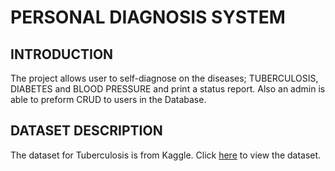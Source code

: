 # PERSONAL DIAGNOSIS SYSTEM

## INTRODUCTION
The project allows user to self-diagnose on the diseases; TUBERCULOSIS, DIABETES and BLOOD PRESSURE and print a status report. Also an admin is able to preform CRUD to users in the Database.

## DATASET DESCRIPTION
The dataset for Tuberculosis is from Kaggle. Click [here](https://www.kaggle.com/datasets/tawsifurrahman/tuberculosis-tb-chest-xray-dataset) to view the dataset.
